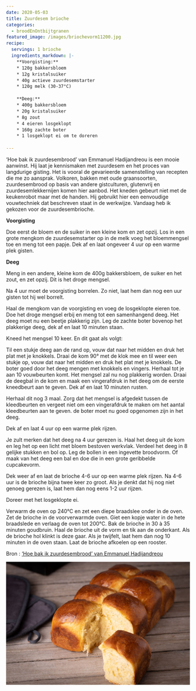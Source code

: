 ```yaml
---
date: 2020-05-03
title: Zuurdesem brioche
categories:
  - broodEnOntbijtgranen
featured_image: /images/briochevorm11200.jpg
recipe:
  servings: 1 brioche
  ingredients_markdown: |-
    **Voorgisting:**
    * 120g bakkersbloem
    * 12g kristalsuiker
    * 40g actieve zuurdesemstarter
    * 120g melk (30-37°C)

    **Deeg:**
    * 400g bakkersbloem 
    * 20g kristalsuiker
    * 8g zout
    * 4 eieren losgeklopt
    * 160g zachte boter
    * 1 losgeklopt ei om te doreren
    
---
```

‘Hoe bak ik zuurdesembrood’ van Emmanuel Hadijandreou is een mooie aanwinst.
Hij laat je kennismaken met zuurdesem en het proces van langdurige gisting.
Het is vooral de gevarieerde samenstelling van recepten die me zo aansprak. Volkoren, bakken met oude graansoorten, zuurdesembrood op basis van andere gistculturen, glutenvrij en zuurdesemlekkernijen komen hier aanbod.
Het kneden gebeurt niet met de keukenrobot maar met de handen. Hij gebruikt hier een eenvoudige vouwtechniek dat beschreven staat in de werkwijze.
Vandaag heb ik gekozen voor de zuurdesembrioche.
<!--more-->

**Voorgisting**

Doe eerst de bloem en de suiker in een kleine kom en zet opzij.
Los in een grote mengkom de zuurdesemstarter op in de melk voeg het bloemmengsel toe en meng tot een papje.
Dek af en laat ongeveer 4 uur op een warme plek gisten.

**Deeg**

Meng in een andere, kleine kom de 400g bakkersbloem, de suiker en het zout, en zet opzij.
Dit is het droge mengsel.

Na 4 uur moet de voorgisting borrelen.
Zo niet, laat hem dan nog een uur gisten tot hij wel borrelt.

Haal de mengkom van de voorgisting en voeg de losgeklopte eieren toe.
Doe het droge mengsel erbij en meng tot een samenhangend deeg.
Het deeg moet nu een beetje plakkerig zijn.
Leg de zachte boter bovenop het plakkerige deeg, dek af en laat 10 minuten staan. 

Kneed het mengsel 10 keer. En dit gaat als volgt:

Til een stukje deeg aan de rand op, vouw dat naar het midden en druk het plat met je knokkels.
Draai de kom 90° met de klok mee en til weer een stukje op, vouw dat naar het midden en druk het plat met je knokkels. 
De boter goed door het deeg mengen met knokkels en vingers.
Herhaal tot je aan 10 vouwbeurten komt.
Het mengsel zal nu nog plakkerig worden.
Draai de deegbal in de kom en maak een vingerafdruk in het deeg om de eerste kneedbeurt aan te geven.
Dek af en laat 10 minuten rusten.

Herhaal dit nog 3 maal.
Zorg dat het mengsel is afgedekt tussen de kleedbeurten en vergeet niet om een vingerafdruk te maken om het aantal kleedbeurten aan te geven.
de boter moet nu goed opgenomen zijn in het deeg.

Dek af en laat 4 uur op een warme plek rijzen.

Je zult merken dat het deeg na 4 uur gerezen is.
Haal het deeg uit de kom en leg het op een licht met bloem bestoven werkvlak.
Verdeel het deeg in 8 gelijke stukken en bol op.
Leg de bollen in een ingevette broodvorm.
Of maak van het deeg een bal en doe die in een grote geribbelde cupcakevorm.

Dek weer af en laat de brioche 4-6 uur op een warme plek rijzen.
Na 4-6 uur is de brioche bijna twee keer zo groot.
Als je denkt dat hij nog niet genoeg gerezen is, laat hem dan nog eens 1-2 uur rijzen.

Doreer met het losgeklopte ei.

Verwarm de oven op 240°C en zet een diepe braadslee onder in de oven.
Zet de brioche in de voorverwarmde oven. Giet een kopje water in de hete braadslede en verlaag de oven tot 200°C.
Bak de brioche in 30 à 35 minuten goudbruin.
Haal de brioche uit de vorm en tik aan de onderkant.
Als de brioche hol klinkt is deze gaar. Als je twijfelt, laat hem dan nog 10 minuten in de oven staan.
Laat de brioche afkoelen op een rooster.

Bron : [‘Hoe bak ik zuurdesembrood’ van Emmanuel Hadijandreou](https://www.standaardboekhandel.be/p/hoe-bak-ik-zuurdesembrood-9789023014881)

![](/images/brioche21200.jpg)
